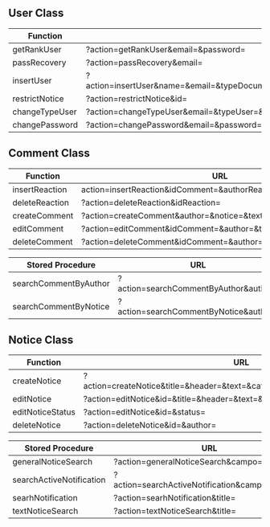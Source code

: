 ## User Class

| Function       | URL                                                                                                                  |
| -------------- | -------------------------------------------------------------------------------------------------------------------- |
| getRankUser    | ?action=getRankUser&email=&password=                                                                                 |
| passRecovery   | ?action=passRecovery&email=                                                                                          |
| insertUser     | ?action=insertUser&name=&email=&typeDocument=&documentUser=&fechaNac=&phoneUser=&typeUser=password=&confirmPassword= |
| restrictNotice | ?action=restrictNotice&id=                                                                                           |
| changeTypeUser | ?action=changeTypeUser&email=&typeUser=&password=                                                                    |
| changePassword | ?action=changePassword&email=&password=&confirmPassword=&newConfirmPassword=                                         |

## Comment Class

| Function       | URL                                                               |
| -------------- | ----------------------------------------------------------------- |
| insertReaction | action=insertReaction&idComment=&authorReaction=&contentReaction= |
| deleteReaction | ?action=deleteReaction&idReaction=                                |
| createComment  | ?action=createComment&author=&notice=&text=                       |
| editComment    | ?action=editComment&idComment=&author=&text=                      |
| deleteComment  | ?action=deleteComment&idComment=&author=                          |

| Stored Procedure          | URL                                             |
| ------------------------- | ----------------------------------------------- |
| searchCommentByAuthor     | ?action=searchCommentByAuthor&author=           |
| searchCommentByNotice     | ?action=searchCommentByNotice&author= |


## Notice Class

| Function         | URL                                                                          |
| ---------------- | ---------------------------------------------------------------------------- |
| createNotice     | ?action=createNotice&title=&header=&text=&category=&channel=&status=&author= |
| editNotice       | ?action=editNotice&id=&title=&header=&text=&category=&channel=&author=       |
| editNoticeStatus | ?action=editNotice&id=&status=                                               |
| deleteNotice     | ?action=deleteNotice&id=&author=                                             |

| Stored Procedure          | URL                                             |
| ------------------------ | ----------------------------------------------- |
| generalNoticeSearch      | ?action=generalNoticeSearch&campo=&valor=       |
| searchActiveNotification | ?action=searchActiveNotification&campo=&status= |
| searhNotification        | ?action=searhNotification&title=                |
| textNoticeSearch         | ?action=textNoticeSearch&title=                 |
